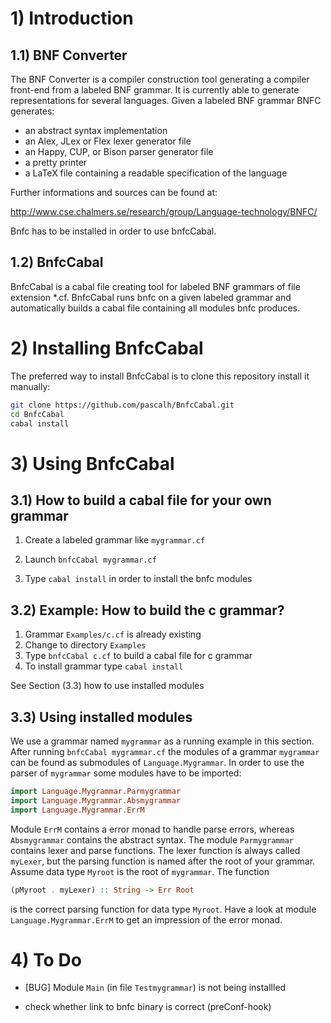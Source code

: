 # 1) Introduction

## 1.1) BNF Converter

The BNF Converter is a compiler construction tool generating a 
compiler front-end from a labeled BNF grammar. It is currently
 able to generate representations for several languages. Given
 a labeled BNF grammar BNFC generates:
 
   * an abstract syntax implementation
   * an Alex, JLex or Flex lexer generator file
   * an Happy, CUP, or Bison parser generator file
   * a pretty printer
   * a LaTeX file containing a readable specification of the language
 
Further informations and sources can be found at:

http://www.cse.chalmers.se/research/group/Language-technology/BNFC/

Bnfc has to be installed in order to use bnfcCabal.

## 1.2) BnfcCabal

BnfcCabal is a cabal file creating tool for labeled BNF grammars of 
file extension *.cf. BnfcCabal runs bnfc on a given labeled grammar
and automatically builds a cabal file containing all modules bnfc 
produces. 

# 2) Installing BnfcCabal

The preferred way to install BnfcCabal is to clone this repository
install it manually:

```Bash
git clone https://github.com/pascalh/BnfcCabal.git
cd BnfcCabal
cabal install 
```

# 3) Using BnfcCabal

## 3.1) How to build a cabal file for your own grammar

1. Create a labeled grammar like `mygrammar.cf` 

2. Launch `bnfcCabal mygrammar.cf`
  
3. Type `cabal install` in order to install the bnfc modules

## 3.2) Example: How to build the c grammar?
    
1. Grammar `Examples/c.cf` is already existing
2. Change to directory `Examples` 
3. Type `bnfcCabal c.cf` to build a cabal file for c grammar
4. To install grammar type `cabal install` 
    
See Section (3.3) how to use installed modules

## 3.3) Using installed modules

We use a grammar named `mygrammar` as a 
running example in this section. After running `bnfcCabal mygrammar.cf` the modules of a grammar `mygrammar` can be found as submodules of
`Language.Mygrammar`. In order to use the parser of 
`mygrammar` some modules have to be imported:
```Haskell
import Language.Mygrammar.Parmygrammar
import Language.Mygrammar.Absmygrammar
import Language.Mygrammar.ErrM
```

Module `ErrM` contains a error monad to handle parse errors, whereas `Absmygrammar` contains the abstract syntax.
The module `Parmygrammar` contains lexer and parse functions. The lexer 
function is always called `myLexer`, but the parsing function is named
after the root of your grammar. Assume data type `Myroot` is the root of
 `mygrammar`. The function
```Haskell 
(pMyroot . myLexer) :: String -> Err Root
```
is the correct parsing function for data type `Myroot`. Have a look at module
`Language.Mygrammar.ErrM` to get an impression of the error monad.

# 4) To Do
    
* [BUG] Module `Main` (in file `Testmygrammar`) is not being installled 

* check whether link to bnfc binary is correct (preConf-hook)
      
